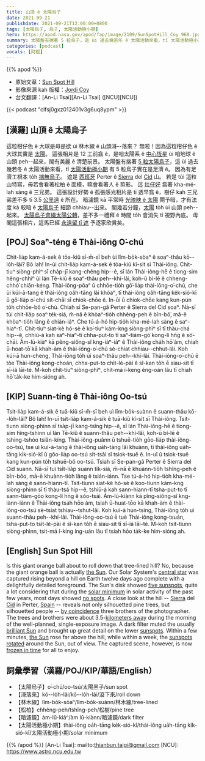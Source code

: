 ```yaml
---
title: 山頂 ê 太陽烏子
date: 2021-09-21
publishdate: 2021-09-21T12:00:00+0800
tags: [太陽烏子, 烏子, 太陽活動極小期]
hero: https://apod.nasa.gov/apod/fap/image/2109/SunSpotHill_Coy_960.jpg
summary: 太陽盤有揣著 5 粒烏子，這 ùi 過去幾若冬 ê 太陽活動來看，tī 太陽活動極小期 有 5 粒烏子實在是足濟 ê。因為有足濟工根本 to̍h 揣無烏子。
categories: [podcast]
vocals: [阿錕]
---
```


{{% apod %}}

- 原始文章：[Sun Spot Hill](https://apod.nasa.gov/apod/ap210921.html)
- 影像來源 kah 版權：[Jordi Coy](https://www.facebook.com/jordilopezphotography)
- 台文翻譯：[An-Li Tsai][An-Li Tsai] ([NCU][NCU])

{{< podcast "clfsj0gxz012401v3g6uq8ypm" >}}

## [漢羅] 山頂 ê 太陽烏子
這粒柑仔色 ê 大球是毋是欲 ùi 林木線 ê 山頭滒--落來？
無啦！因為這粒柑仔色 ê 大球其實是 [太陽][the Sun 1 t]。
這張相片是 12 工前翕 ê，是咱太陽系 ê [中心恆星][central star] ùi 咱地球 ê 山頭 peh--起來，閣有美麗 ê 清楚前景。
太陽盤有揣著 [5 粒太陽烏子][five sunspots]，這 ùi 過去幾若冬 ê 太陽活動來看，tī [太陽活動極小期][solar minimum] 有 5 粒烏子實在是足濟 ê。
因為有足濟工根本 to̍h [揣無烏子][no spots]。
遮是 [西班牙][Spain] Perter ê [Sierra][Sierra] del [Cid][Cid] 山。
若是 tùi 這粒山特寫，毋若會看著松柏 ê 面模，嘛會看著人 ê 剪影。
這 [拄仔好][by coincidence] 翕著 kha-mé-lah sàng ê 三兄弟。
這張設計好勢 ê 孤張感光相片是 tī 透早翕 ê，樹仔 kah 三兄弟差不多 tī 3.5 [公里遠][kilometers away] ê 所在。
暗濾鏡 kā 平常時 [光映映 ê 太陽][brilliant Sun] 閘予暗，才有法度 kā 較暗 ê [太陽烏子][sunspots] 細節 chhiau--出來。
閣幾若分鐘，[太陽][the Sun 2] to̍h ùi 山頭 peh--起來。
[太陽烏子會綴太陽公轉][sunspots rotated]，差不多一禮拜 ê 時間 to̍h 會消失 tī 視野內底。
毋閣這張相片，這馬已經 [永遠留 tī 遮][frozen in time] 予逐家欣賞矣。

## [POJ] Soaⁿ-téng ê Thài-iông O͘-chú
Chit-lia̍p kam-á-sek ê tōa-kiû sī-m̄-sī beh ùi lîm-bo̍k-sòaⁿ ê soaⁿ-thâu kō--lo̍h-lâi?
Bô lah! In-ūi chit-lia̍p kam-á-sek ê tōa-kiû kî-si̍t sī Thài-iông.
Chit-tiuⁿ siòng-phìⁿ sī cha̍p-jī kang-chêng hip--ê, sī lán Thài-iông-hē ê tiong-sim hêng-chhiⁿ ùi lán Tē-kiû ê soaⁿ-thâu peh--khí-lâi, koh-ū bí-lē ê chheng-chhó͘ chiân-kéng.
Thài-iông-pôaⁿ ū chhōe-tio̍h gō͘-lia̍p thài-iông-o͘-chú, che ùi kúi-ā-tang ê thài-iông oa̍h-tāng lâi khòaⁿ, tī thài-iông oa̍h-tāng ke̍k-sió-kî ū gō͘-lia̍p o͘-chú si̍t-chāi sī chiok-chōe ê.
In-ūi ū chiok-chōe kang kun-pún to̍h chhōe-bô o͘-chú.
Chiah sī Se-pan-gâ Perter ê Sierra del Cid soaⁿ.
Nā-sī tùi chi̍t-lia̍p soaⁿ te̍k-siá, m̄-nā ē khòaⁿ-tio̍h chhêng-peh ê bīn-bô͘, mā-ē khòaⁿ-tio̍h lâng ê chián-iáⁿ.
Che tú-á-hó hip-tio̍h kha-mé-lah sàng ê saⁿ-hiaⁿ-tī.
Chit-tiuⁿ siat-kè hó-sè ê ko͘-tiuⁿ kám-kng siòng-phìⁿ sī tī thàu-chá hip--ê, chhiū-á kah saⁿ-hiaⁿ-tī chha-put-to tī saⁿ-tiám-gō͘ kong-lí hn̄g ê só͘-chāi.
Àm-lū-kiàⁿ kā pêng-siông-sî kng-iàⁿ-iàⁿ ê Thài-iông cha̍h hō͘ àm, chiah ū-hoat-tō͘ kā khah-àm ê thài-iông-o͘-chú sè-chiat chhiau--chhut-lâi.
Koh kúi-ā hun-cheng, Thài-iông to̍h ùi soaⁿ-thâu peh--khí-lâi.
Thài-iông-o͘-chú ē tòe Thài-iông kong-choán, chha-put-to chi̍t-lé-pài ê sî-kan to̍h ē siau-sit tī sī-iá lāi-té.
M̄-koh chit-tiuⁿ siòng-phìⁿ, chit-má í-keng éng-oán lâu tī chiah hō͘ ta̍k-ke him-sióng ah.

## [KIP] Suann-tíng ê Thài-iông Oo-tsú
Tsit-lia̍p kam-á-sik ê tuā-kiû sī-m̄-sī beh uì lîm-bo̍k-suànn ê suann-thâu kō--lo̍h-lâi?
Bô lah! In-uī tsit-lia̍p kam-á-sik ê tuā-kiû kî-si̍t sī Thài-iông.
Tsit-tiunn siòng-phìnn sī tsa̍p-jī kang-tsîng hip--ê, sī lán Thài-iông-hē ê tiong-sim hîng-tshinn uì lán Tē-kiû ê suann-thâu peh--khí-lâi, koh-ū bí-lē ê tshing-tshóo tsiân-kíng.
Thài-iông-puânn ū tshuē-tio̍h gōo-lia̍p thài-iông-oo-tsú, tse uì kuí-ā-tang ê thài-iông ua̍h-tāng lâi khuànn, tī thài-iông ua̍h-tāng ki̍k-sió-kî ū gōo-lia̍p oo-tsú si̍t-tsāi sī tsiok-tsuē ê.
In-uī ū tsiok-tsuē kang kun-pún to̍h tshuē-bô oo-tsú.
Tsiah sī Se-pan-gâ Perter ê Sierra del Cid suann.
Nā-sī tuì tsi̍t-lia̍p suann ti̍k-siá, m̄-nā ē khuànn-tio̍h tshîng-peh ê bīn-bôo, mā-ē khuànn-tio̍h lâng ê tsián-iánn.
Tse tú-á-hó hip-tio̍h kha-mé-lah sàng ê sann-hiann-tī.
Tsit-tiunn siat-kè hó-sè ê koo-tiunn kám-kng siòng-phìnn sī tī thàu-tsá hip--ê, tshiū-á kah sann-hiann-tī tsha-put-to tī sann-tiám-gōo kong-lí hn̄g ê sóo-tsāi.
Àm-lū-kiànn kā pîng-siông-sî kng-iànn-iànn ê Thài-iông tsa̍h hōo àm, tsiah ū-huat-tōo kā khah-àm ê thài-iông-oo-tsú sè-tsiat tshiau--tshut-lâi.
Koh kuí-ā hun-tsing, Thài-iông to̍h uì suann-thâu peh--khí-lâi.
Thài-iông-oo-tsú ē tuè Thài-iông kong-tsuán, tsha-put-to tsi̍t-lé-pài ê sî-kan to̍h ē siau-sit tī sī-iá lāi-té.
M̄-koh tsit-tiunn siòng-phìnn, tsit-má í-king íng-uán lâu tī tsiah hōo ta̍k-ke him-sióng ah.

## [English] Sun Spot Hill
Is this giant orange ball about to roll down that tree-lined hill?
No, because the giant orange ball is actually [the Sun][the Sun 1 e].
Our Solar System's [central star][central star] was captured rising beyond a hill on Earth twelve days ago complete with a delightfully detailed foreground.
The Sun's disk showed [five sunspots][five sunspots], quite a lot considering that during the [solar minimum][solar minimum] in solar activity of the past few years, most days showed [no spots][no spots].
A close look at the hill -- [Sierra][Sierra] del [Cid][Cid] in Perter, [Spain][Spain] -- reveals not only silhouetted pine trees, but silhouetted people -- [by coincidence][by coincidence] three brothers of the photographer.
The trees and brothers were about 3.5-[kilometers away][kilometers away] during the morning of the well-planned, single-exposure image.
A dark filter muted the usually [brilliant Sun][brilliant Sun] and brought up great detail on the lower [sunspots][sunspots].
Within a few minutes, [the Sun][the Sun 2] rose far above the hill, while within a week, the [sunspots rotated][sunspots rotated] around the Sun, out of view.
The captured scene, however, is now [frozen in time][frozen in time] for all to enjoy.

## 詞彙學習（漢羅/POJ/KIP/華語/English）
- 【太陽烏子】o͘-chú/oo-tsú/太陽黑子/sun spot
- 【滒落來】kō--lo̍h-lâi/kō--lo̍h-lâi/滾下來/roll down
- 【林木線】lîm-bo̍k-sòaⁿ/lîm-bo̍k-suànn/林木線/tree-lined
- 【松柏】chhêng-peh/tshîng-peh/松樹/pine tree
- 【暗濾鏡】àm-lū-kiàⁿ/àm lū-kiànn/暗濾鏡/dark filter
- 【太陽活動極小期】thài-iông oa̍h-tāng ke̍k-sió-kî/thài-iông ua̍h-tāng ki̍k-sió-kî/太陽活動極小期/solar minimum

{{% /apod %}}
[An-Li Tsai]: mailto:thianbun.taigi@gmail.com
[NCU]: https://www.astro.ncu.edu.tw

[the Sun 1 e]:https://apod.nasa.gov/apod/ap210628.html
[the Sun 1 t]:https://apod.tw/daily/20210628/
[central star]:https://www.nasa.gov/sun
[five sunspots]:https://spaceweather.com/archive.php?view=1&day=10&month=09&year=2021
[solar minimum]:https://www.nasa.gov/mission_pages/sunearth/news/solarmin-max.html
[no spots]:https://apod.nasa.gov/apod/ap191114.html
[Sierra]:https://es.wikipedia.org/wiki/Sierra_del_Cid
[Cid]:https://youtu.be/N284B24W_Xo
[Spain]:https://en.wikipedia.org/wiki/Spain
[by coincidence]:https://i.dailymail.co.uk/1s/2020/02/07/10/24434164-7977935-image-a-51_1581071874370.jpg
[kilometers away]:https://apod.nasa.gov/apod/ap200322.html
[brilliant Sun]:https://apod.nasa.gov/apod/ap180926.html
[sunspots]:https://spaceplace.nasa.gov/solar-activity/en/
[the Sun 2]:https://solarsystem.nasa.gov/solar-system/sun/overview/
[sunspots rotated]:https://apod.nasa.gov/apod/ap141022.html
[frozen in time]:https://apod.nasa.gov/apod/ap150412.html

